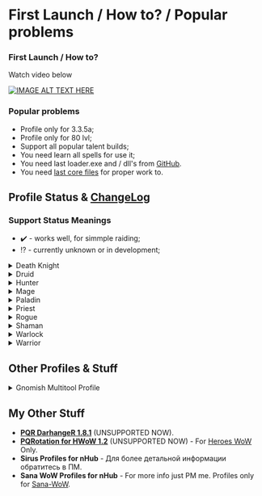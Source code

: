 # First Launch / How to? / Popular problems 
### First Launch / How to? 
Watch video below

[![IMAGE ALT TEXT HERE](https://img.youtube.com/vi/vnwsd0vSTM4/0.jpg)](https://www.youtube.com/watch?v=vnwsd0vSTM4)
### Popular problems
* Profile only for 3.3.5a;
* Profile only for 80 lvl;
* Support all popular talent builds;
* You need learn all spells for use it;
* You need last loader.exe and / dll's from [GitHub](https://github.com/scizzydo/ni/releases).
* You need [last core files](https://github.com/scizzydo/ni/archive/master.zip) for proper work to.

## Profile Status & [ChangeLog](https://github.com/darhanger/Ni-Profiles_Public/wiki/ChangeLog)
### Support Status Meanings 
* ✔️ - works well, for simmple raiding;
* ⁉️ - currently unknown or in development;

<details>
  <summary>Death Knight</summary>

* Blood_DPS_DarhangeR - ✔️
* Frost2W_DarhangeR  - ✔️
* Unholy_DarhangeR  - ✔️
* Blood_Tank_DarhangeR  - ✔️
</details>
<details>
  <summary>Druid</summary>

* [Resto_DarhangeR](https://github.com/darhanger/Ni-Profiles_Public/wiki/Profile-F.A.Q#resto_darhanger) - ✔️
* [Balance_DarhangeR](https://github.com/darhanger/Ni-Profiles_Public/wiki/Profile-F.A.Q#balance_darhanger)- ✔️
* [Feral_Cat_DarhangeR](https://github.com/darhanger/Ni-Profiles_Public/wiki/Profile-F.A.Q#feral_cat_darhanger--feral_bear_darhanger)- ✔️
* [Feral_Bear_DarhangeR](https://github.com/darhanger/Ni-Profiles_Public/wiki/Profile-F.A.Q#feral_cat_darhanger--feral_bear_darhanger) - ✔️
</details>
<details>
  <summary>Hunter</summary>

* [BeastMaster_DarhangeR](https://github.com/darhanger/Ni-Profiles_Public/wiki/Profile-F.A.Q#beastmaster_darhanger--mark_darhanger--survival_darhanger) - ✔️
* [Mark_DarhangeR](https://github.com/darhanger/Ni-Profiles_Public/wiki/Profile-F.A.Q#beastmaster_darhanger--mark_darhanger--survival_darhanger) - ✔️
* [Survival_DarhangeR](https://github.com/darhanger/Ni-Profiles_Public/wiki/Profile-F.A.Q#beastmaster_darhanger--mark_darhanger--survival_darhanger) - ✔️
</details>
<details>
  <summary>Mage</summary>

* [Arcane_DarhangeR](https://github.com/darhanger/Ni-Profiles_Public/wiki/Profile-F.A.Q#arcane_darhanger--fire_darhanger--frost_darhanger )- ✔️
* [Fire_DarhangeR](https://github.com/darhanger/Ni-Profiles_Public/wiki/Profile-F.A.Q#arcane_darhanger--fire_darhanger--frost_darhanger )- ✔️
* [Frost_DarhangeR](https://github.com/darhanger/Ni-Profiles_Public/wiki/Profile-F.A.Q#arcane_darhanger--fire_darhanger--frost_darhanger )- ✔️
</details>
<details>
  <summary>Paladin</summary>

* [Holy_DarhangeR](https://github.com/darhanger/Ni-Profiles_Public/wiki/Profile-F.A.Q#holy_darhanger) - ✔️
* [Protection_DarhangeR](https://github.com/darhanger/Ni-Profiles_Public/wiki/Profile-F.A.Q#retri_darhanger--protection_darhanger) - ✔️
* [Retri_DarhangeR](https://github.com/darhanger/Ni-Profiles_Public/wiki/Profile-F.A.Q#retri_darhanger--protection_darhanger) - ✔️
</details>
<details>
  <summary>Priest</summary>

* [Discipline_DarhangeR](https://github.com/darhanger/Ni-Profiles_Public/wiki/Profile-F.A.Q#discipline_darhanger--holy_darhanger) - ✔️
* [Holy_DarhangeR](https://github.com/darhanger/Ni-Profiles_Public/wiki/Profile-F.A.Q#discipline_darhanger--holy_darhanger) - ✔️
* [Shadow_DarhangeR](https://github.com/darhanger/Ni-Profiles_Public/wiki/Profile-F.A.Q#shadow_darhanger) - ✔️
</details>
<details>
  <summary>Rogue</summary>

* [Assassination_DarhangeR](https://github.com/darhanger/Ni-Profiles_Public/wiki/Profile-F.A.Q#assassination_darhanger--combat_darhanger )- ✔️
* [Combat_DarhangeR](https://github.com/darhanger/Ni-Profiles_Public/wiki/Profile-F.A.Q#assassination_darhanger--combat_darhanger) - ✔️
</details>
<details>
  <summary>Shaman</summary>

* [Restoration_DarhangeR](https://github.com/darhanger/Ni-Profiles_Public/wiki/Profile-F.A.Q#restoration_darhanger) - ✔️
* [Enhancement_DarhangeR](https://github.com/darhanger/Ni-Profiles_Public/wiki/Profile-F.A.Q#elemental_darhanger--enhancement_darhanger) - ✔️
* [Elemental_DarhangeR](https://github.com/darhanger/Ni-Profiles_Public/wiki/Profile-F.A.Q#elemental_darhanger--enhancement_darhanger) - ✔️
</details>
<details>
  <summary>Warlock</summary>

* [Affliction_DarhangeR](https://github.com/darhanger/Ni-Profiles_Public/wiki/Profile-F.A.Q#affliction_darhanger--demon_darhanger--destruction_darhanger) - ✔️
* [Demon_DarhangeR](https://github.com/darhanger/Ni-Profiles_Public/wiki/Profile-F.A.Q#affliction_darhanger--demon_darhanger--destruction_darhanger) - ✔️
* [Destruction_DarhangeR](https://github.com/darhanger/Ni-Profiles_Public/wiki/Profile-F.A.Q#affliction_darhanger--demon_darhanger--destruction_darhanger) - ✔️
</details>
<details>
  <summary>Warrior</summary>

* [Arms_DarhangeR](https://github.com/darhanger/Ni-Profiles_Public/wiki/Profile-F.A.Q#arms_darhanger--fury_darhanger--protection_darhanger) - ✔️
* [Fury_DarhangeR](https://github.com/darhanger/Ni-Profiles_Public/wiki/Profile-F.A.Q#arms_darhanger--fury_darhanger--protection_darhanger) - ✔️
* [Protection_DarhangeR](https://github.com/darhanger/Ni-Profiles_Public/wiki/Profile-F.A.Q#arms_darhanger--fury_darhanger--protection_darhanger) - ✔️
</details>

## Other Profiles & Stuff
<details>
  <summary>Gnomish Multitool Profile</summary>

### Functional
* **Anti - AFK** (managed via GUI);
* **Auto Lookat Target** (managed via GUI) - turn you to face the target. Works only on druid (in the moonkin), hunter, mage, warlock, shaman, priest. This function was made in order to simply leave the hero in place at the spawn point of mobs and quietly farm them;
* **Auto Loot Mobs** (managed via GUI);
* **Auto Skinning Mobs** (managed via GUI);
* **Jewelcrafting**: Auto Prospecting or Prospecting by specific ore Item ID (more detailes in GUI);
* **Inscription**: Auto Milling or Milling by specific herbs Item ID (more detailes in GUI);
* **[Original Fishing Bot](https://github.com/scizzydo/ni/blob/master/addon/Rotations/Generic/Fishing.lua)** from [ni](https://github.com/scizzydo/ni)

**IMPORTANT**: This profile supports WoW: 3.3.5a / 4.3.4 / 5.4.7 / 5.4.8 
</details>

## My Other Stuff
* **[PQR DarhangeR 1.8.1](https://github.com/darhanger/PQR_DarhangeR_3.3.5a)** (UNSUPPORTED NOW).
* **[PQRotation for HWoW 1.2](https://github.com/darhanger/PQR_H-WoW)** (UNSUPPORTED NOW) - For [Heroes WoW](https://heroes-wow.com/) Only.
* **Sirus Profiles for nHub** - Для более детальной информации обратитесь в ПМ.
* **Sana WoW Profiles for nHub** - For more info just PM me. Profiles only for [Sana-WoW](https://sana-wow.com/).

